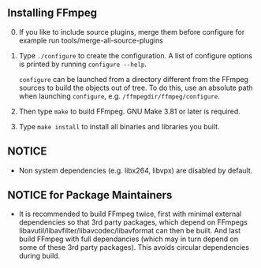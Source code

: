 ## Installing FFmpeg

0. If you like to include source plugins, merge them before configure
for example run tools/merge-all-source-plugins

1. Type `./configure` to create the configuration. A list of configure
options is printed by running `configure --help`.

    `configure` can be launched from a directory different from the FFmpeg
sources to build the objects out of tree. To do this, use an absolute
path when launching `configure`, e.g. `/ffmpegdir/ffmpeg/configure`.

2. Then type `make` to build FFmpeg. GNU Make 3.81 or later is required.

3. Type `make install` to install all binaries and libraries you built.

NOTICE
------

 - Non system dependencies (e.g. libx264, libvpx) are disabled by default.

NOTICE for Package Maintainers
------------------------------

 - It is recommended to build FFmpeg twice, first with minimal external dependencies so
   that 3rd party packages, which depend on FFmpegs libavutil/libavfilter/libavcodec/libavformat
   can then be built. And last build FFmpeg with full dependancies (which may in turn depend on
   some of these 3rd party packages). This avoids circular dependencies during build.
